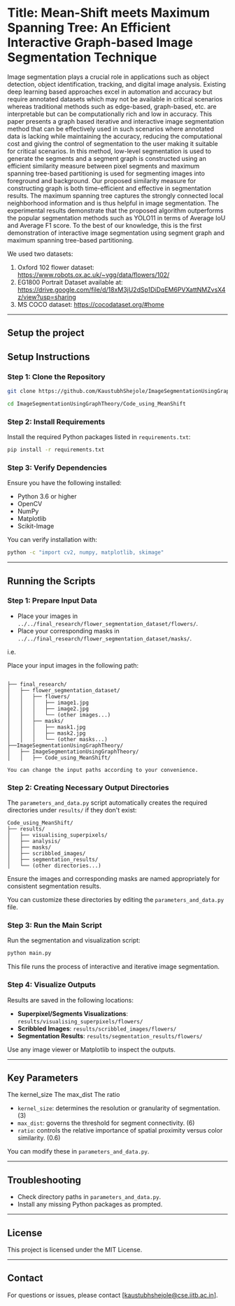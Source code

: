# Title: Mean-Shift meets Maximum Spanning Tree: An Efficient Interactive Graph-based Image Segmentation Technique

Image segmentation plays a crucial role in applications such as object detection, object identification, tracking, and digital image analysis. Existing deep learning based approaches excel in automation and accuracy but require annotated datasets which may not be available in critical scenarios whereas traditional methods such as edge-based, graph-based, etc. are interpretable but can be computationally rich and low in accuracy. This paper presents a graph based iterative and interactive image segmentation method that can be effectively used in such scenarios where annotated data is lacking while maintaining the accuracy, reducing the computational cost and giving the control of segmentation to the user making it suitable for critical scenarios. In this method, low-level segmentation is used to generate the segments and a segment graph is constructed using an efficient similarity measure between pixel segments and maximum spanning tree-based partitioning is used for segmenting images into foreground and background. Our proposed similarity measure for constructing graph is both time-efficient and effective in segmentation results. The maximum spanning tree captures the strongly connected local neighborhood information and is thus helpful in image segmentation. The experimental results demonstrate that the proposed algorithm outperforms the popular segmentation methods such as YOLO11 in terms of Average IoU and Average F1 score. To the best of our knowledge, this is the first demonstration of interactive image segmentation using segment graph and maximum spanning tree-based partitioning.

We used two datasets:
1. Oxford 102 flower dataset: https://www.robots.ox.ac.uk/~vgg/data/flowers/102/
2. EG1800 Portrait Dataset available at: https://drive.google.com/file/d/18xM3jU2dSp1DiDqEM6PVXattNMZvsX4z/view?usp=sharing
3. MS COCO dataset: https://cocodataset.org/#home

---

## **Setup the project**
## **Setup Instructions**

### Step 1: Clone the Repository
```bash
git clone https://github.com/KaustubhShejole/ImageSegmentationUsingGraphTheory/
```
```bash
cd ImageSegmentationUsingGraphTheory/Code_using_MeanShift
```

### Step 2: Install Requirements
Install the required Python packages listed in `requirements.txt`:

```bash
pip install -r requirements.txt
```

### Step 3: Verify Dependencies
Ensure you have the following installed:
- Python 3.6 or higher
- OpenCV
- NumPy
- Matplotlib
- Scikit-Image

You can verify installation with:
```bash
python -c "import cv2, numpy, matplotlib, skimage"
```

---

## **Running the Scripts**
### Step 1: Prepare Input Data
- Place your images in `../../final_research/flower_segmentation_dataset/flowers/`.
- Place your corresponding masks in `../../final_research/flower_segmentation_dataset/masks/`.

i.e. 

Place your input images in the following path:

```

├── final_research/
│   ├── flower_segmentation_dataset/
│   │   ├── flowers/
│   │   │   ├── image1.jpg
│   │   │   ├── image2.jpg
│   │   │   └── (other images...)
│   │   ├── masks/
│   │   │   ├── mask1.jpg
│   │   │   ├── mask2.jpg
│   │   │   └── (other masks...)
├──ImageSegmentationUsingGraphTheory/
│   ├── ImageSegmentationUsingGraphTheory/
│   │   ├── Code_using_MeanShift/

You can change the input paths according to your convenience.
```
### Step 2: Creating Necessary Output Directories
The `parameters_and_data.py` script automatically creates the required directories under `results/` if they don't exist:

```
Code_using_MeanShift/
├── results/
│   ├── visualising_superpixels/
│   ├── analysis/
│   ├── masks/
│   ├── scribbled_images/
│   ├── segmentation_results/
│   └── (other directories...)
```

Ensure the images and corresponding masks are named appropriately for consistent segmentation results.

You can customize these directories by editing the `parameters_and_data.py` file.

### Step 3: Run the Main Script
Run the segmentation and visualization script:
```bash
python main.py
```
This file runs the process of interactive and iterative image segmentation.

### Step 4: Visualize Outputs
Results are saved in the following locations:
- **Superpixel/Segments Visualizations**: `results/visualising_superpixels/flowers/`
- **Scribbled Images**: `results/scribbled_images/flowers/`
- **Segmentation Results**: `results/segmentation_results/flowers/`

Use any image viewer or Matplotlib to inspect the outputs.

---

## **Key Parameters**
The kernel_size 
The max_dist 
The ratio 
- `kernel_size`: determines the resolution or granularity of segmentation. (3)
- `max_dist`: governs the threshold for segment connectivity. (6)
- `ratio`: controls the relative importance of spatial proximity versus color similarity. (0.6)

You can modify these in `parameters_and_data.py`.

---

## **Troubleshooting**

- Check directory paths in `parameters_and_data.py`.
- Install any missing Python packages as prompted.

---

## **License**
This project is licensed under the MIT License.

---

## **Contact**
For questions or issues, please contact [kaustubhshejole@cse.iitb.ac.in].
